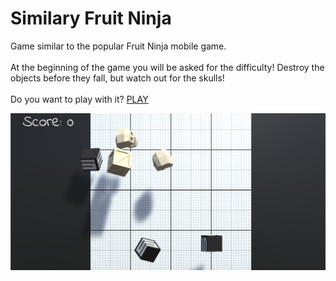 # Similary Fruit Ninja
Game similar to the popular Fruit Ninja mobile game. 
<br /> <br />
At the beginning of the game you will be asked for the difficulty! Destroy the objects before they fall, but watch out for the skulls!
<br /> <br />
Do you want to play with it? [PLAY](https://play.unity.com/mg/other/webgl-builds-267263)

![App Screenshot](https://github.com/FedeCana00/Similary-Fruit-Ninja/blob/main/preview.png?text=App+Screenshot+Here)
